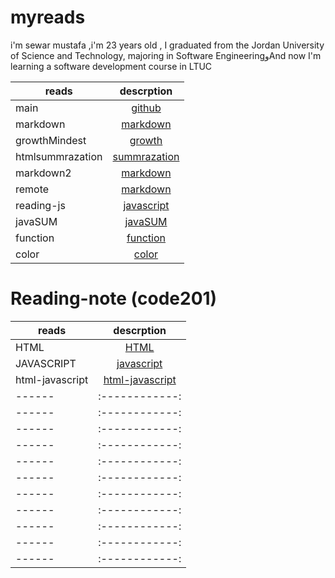 
# myreads 

i'm sewar mustafa ,i'm 23 years old , I graduated from the Jordan University of Science and Technology, majoring in Software EngineeringوAnd now I'm learning a software development course in LTUC


| reads            |                                    descrption                                    |
| ---------------- | :------------------------------------------------------------------------------: |
| main             |             [github]( https://sewar-web.github.io/Reading-note/main)             |
| markdown         |         [markdown]( https://sewar-web.github.io/Reading-note/markdown )          |
| growthMindest    |        [growth]( https://sewar-web.github.io/Reading-note/GrowthMindset)         |
| htmlsummrazation |      [summrazation](https://sewar-web.github.io/Reading-note/summarization)      |
| markdown2        |         [markdown]( https://sewar-web.github.io/Reading-note/markdown2 )         |
| remote           |          [markdown]( https://sewar-web.github.io/Reading-note/remote )           |
| reading-js       | [javascript]( https://github.com/Sewar-web/Reading-note/blob/main/reading-js.md) |
| javaSUM          |           [javaSUM](https://sewar-web.github.io/Reading-note/javaSUM)            |
| function         |          [function]( https://sewar-web.github.io/Reading-note/function)          |
| color            |             [color]( https://sewar-web.github.io/Reading-note/color)             |


# Reading-note (code201)

| reads           |                                 descrption                                  |
| --------------- | :-------------------------------------------------------------------------: |
| HTML            |            [HTML](https://sewar-web.github.io/Reading-note/HTML)            |
| JAVASCRIPT      |      [javascript](https://sewar-web.github.io/Reading-note/javascript)      |
| html-javascript | [html-javascript](https://sewar-web.github.io/Reading-note/html-javascript) |
| ------          |                               :------------:                                |
| ------          |                               :------------:                                |
| ------          |                               :------------:                                |
| ------          |                               :------------:                                |
| ------          |                               :------------:                                |
| ------          |                               :------------:                                |
| ------          |                               :------------:                                |
| ------          |                               :------------:                                |
| ------          |                               :------------:                                |
| ------          |                               :------------:                                |
| ------          |                               :------------:                                |
